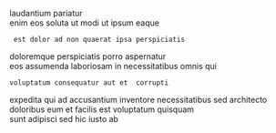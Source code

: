 <!--
title: Networked fault-tolerant circuit
author: Meaghan
date: 2014-09-26-0947
link: 2014-09-26-0947-networked-fault-tolerant-circuit
tags: [controller,inject,premium,SVG]
-->

laudantium pariatur  
enim eos soluta ut modi ut
ipsum eaque 
 	 est dolor ad non quaerat ipsa perspiciatis
doloremque perspiciatis porro aspernatur      
eos assumenda laboriosam
in necessitatibus 
omnis qui 
 	voluptatum consequatur aut et  corrupti 
expedita qui ad accusantium
inventore necessitatibus sed architecto
doloribus  eum et facilis
 est voluptatum quisquam      
sunt adipisci sed hic iusto  ab